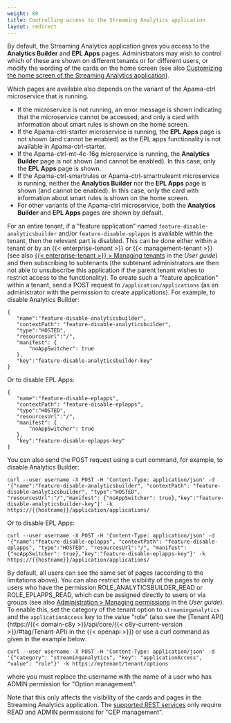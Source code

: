 ```yaml
---
weight: 80
title: Controlling access to the Streaming Analytics application
layout: redirect
---
```


By default, the Streaming Analytics application gives you access to the **Analytics Builder** and **EPL Apps** pages.
Administrators may wish to control which of these are shown on different tenants or for different users,
or modify the wording of the cards on the home screen (see also [Customizing the home screen of the Streaming Analytics application](/apama/advanced/#customize-home-screen)).

Which pages are available also depends on the variant of the Apama-ctrl microservice that is running.

- If the microservice is not running, an error message is shown indicating that the microservice cannot be accessed,
and only a card with information about smart rules is shown on the home screen.
- If the Apama-ctrl-starter microservice is running, the **EPL Apps** page is not shown (and cannot be enabled)
as the EPL apps functionality is not available in Apama-ctrl-starter.
- If the Apama-ctrl-mt-4c-16g microservice is running, the **Analytics Builder** page is not shown (and cannot be enabled).
In this case, only the **EPL Apps** page is shown.
- If the Apama-ctrl-smartrules or Apama-ctrl-smartrulesmt microservice is running, neither the **Analytics Builder** nor the **EPL Apps** page is shown (and cannot be enabled).
In this case, only the card with information about smart rules is shown on the home screen.
- For other variants of the Apama-ctrl microservice, both the **Analytics Builder** and **EPL Apps** pages are shown by default.

For an entire tenant, if a "feature application" named `feature-disable-analyticsbuilder` and/or `feature-disable-eplapps` is
available within the tenant, then the relevant part is disabled. This can be done either within a tenant or by an {{< enterprise-tenant >}} or {{< management-tenant >}}
(see also [{{< enterprise-tenant >}} > Managing tenants](/users-guide/enterprise-tenant/#managing-tenants) in the *User guide*)
and then subscribing to subtenants (the subtenant administrators are then not able to unsubscribe this application if the parent tenant wishes
to restrict access to the functionality). To create such a "feature application" within a tenant, send a POST request to `/application/applications`
(as an administrator with the permission to create applications). For example, to disable Analytics Builder:

```
{
   "name":"feature-disable-analyticsbuilder",
   "contextPath": "feature-disable-analyticsbuilder",
   "type":"HOSTED",
   "resourcesUrl":"/",
   "manifest": {
       "noAppSwitcher": true
   },
   "key":"feature-disable-analyticsbuilder-key"
}
```

Or to disable EPL Apps:

```
{
   "name":"feature-disable-eplapps",
   "contextPath": "feature-disable-eplapps",
   "type":"HOSTED",
   "resourcesUrl":"/",
   "manifest": {
       "noAppSwitcher": true
   },
   "key":"feature-disable-eplapps-key"
}
```

You can also send the POST request using a curl command, for example, to disable Analytics Builder:

```
curl --user username -X POST -H 'Content-Type: application/json' -d '{"name":"feature-disable-analyticsbuilder", "contextPath": "feature-disable-analyticsbuilder", "type":"HOSTED", "resourcesUrl":"/","manifest": {"noAppSwitcher": true},"key":"feature-disable-analyticsbuilder-key"}' -k https://{{hostname}}/application/applications/
```

Or to disable EPL Apps:
```
curl --user username -X POST -H 'Content-Type: application/json' -d '{"name":"feature-disable-eplapps", "contextPath": "feature-disable-eplapps", "type":"HOSTED", "resourcesUrl":"/", "manifest": {"noAppSwitcher": true},"key":"feature-disable-eplapps-key"}' -k https://{{hostname}}/application/applications/
```

By default, all users can see the same set of pages (according to the limitations above).
You can also restrict the visibility of the pages to only users who have the permission ROLE_ANALYTICSBUILDER_READ or ROLE_EPLAPPS_READ,
which can be assigned directly to users or via groups (see also [Administration > Managing permissions](/users-guide/administration/#managing-permissions) in the *User guide*).
To enable this, set the category of the tenant option to `streaminganalytics` and the `applicationAccess` key to the value "role"
(also see the [Tenant API](https://{{< domain-c8y >}}/api/core/{{< c8y-current-version >}}/#tag/Tenant-API) in the {{< openapi >}}) or use a curl command as given in the example below:

```
curl --user username -X POST -H 'Content-Type: application/json' -d '{"category": "streaminganalytics", "key": "applicationAccess", "value": "role"}' -k https://mytenant/tenant/options
```

where you must replace the username with the name of a user who has ADMIN permission for "Option management".

Note that this only affects the visibility of the cards and pages in the Streaming Analytics application.
The [supported REST services](/apama/analytics-introduction/#supported-rest-services) only require READ and ADMIN permissions for "CEP management".
